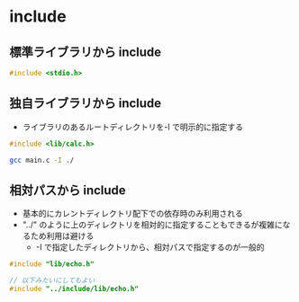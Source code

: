 # include

## 標準ライブラリから include

```c
#include <stdio.h>
```

## 独自ライブラリから include

- ライブラリのあるルートディレクトリを-I で明示的に指定する

```c
#include <lib/calc.h>
```

```sh
gcc main.c -I ./
```

## 相対パスから include

- 基本的にカレントディレクトリ配下での依存時のみ利用される
- "../" のように上のディレクトリを相対的に指定することもできるが複雑になるため利用は避ける
  - -I で指定したディレクトリから、相対パスで指定するのが一般的

```c
#include "lib/echo.h"

// 以下みたいにしてもよい
#include "../include/lib/echo.h"
```
